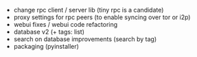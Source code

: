 * change rpc client / server lib (tiny rpc is a candidate)
* proxy settings for rpc peers (to enable syncing over tor or i2p)
* webui fixes / webui code refactoring
* database v2 (+ tags: list)
* search on database improvements (search by tag)
* packaging (pyinstaller)
